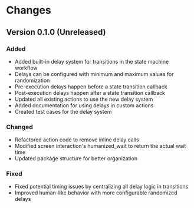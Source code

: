 # Changes

## Version 0.1.0 (Unreleased)

### Added
- Added built-in delay system for transitions in the state machine workflow
- Delays can be configured with minimum and maximum values for randomization
- Pre-execution delays happen before a state transition callback
- Post-execution delays happen after a state transition callback 
- Updated all existing actions to use the new delay system
- Added documentation for using delays in custom actions
- Created test cases for the delay system

### Changed
- Refactored action code to remove inline delay calls 
- Modified screen interaction's humanized_wait to return the actual wait time
- Updated package structure for better organization

### Fixed
- Fixed potential timing issues by centralizing all delay logic in transitions
- Improved human-like behavior with more configurable randomized delays 